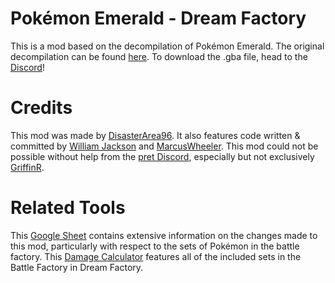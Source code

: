 # Pokémon Emerald - Dream Factory

This is a mod based on the decompilation of Pokémon Emerald. The original decompilation can be found [here](https://github.com/pret/pokeemerald). To download the .gba file, head to the [Discord](https://discord.gg/fwZgX7cYzc)!

# Credits

This mod was made by [DisasterArea96](https://github.com/DisasterArea96). It also features code written & committed by [William Jackson](https://github.com/will-jj) and [MarcusWheeler](https://github.com/MarcusWheeler). This mod could not be possible without help from the [pret Discord](https://discord.gg/d5dubZ3), especially but not exclusively [GriffinR](https://github.com/GriffinRichards).

# Related Tools

This [Google Sheet](https://docs.google.com/spreadsheets/d/1D3fHS8_cnHw_KApxJmGFqJUsgifzldprq4BKXn2HyRM/edit?usp=sharing) contains extensive information on the changes made to this mod, particularly with respect to the sets of Pokémon in the battle factory. This [Damage Calculator](https://disasterarea96.github.io/DreamFactoryCalc/) features all of the included sets in the Battle Factory in Dream Factory.
